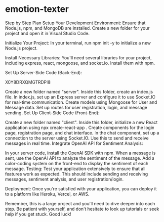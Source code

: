 # emotion-texter

Step by Step Plan
Setup Your Development Environment: Ensure that Node.js, npm, and MongoDB are installed. Create a new folder for your project and open it in Visual Studio Code.

Initialize Your Project: In your terminal, run npm init -y to initialize a new Node.js project.

Install Necessary Libraries: You'll need several libraries for your project, including express, react, mongoose, and socket.io. Install them with npm.

Set Up Server-Side Code (Back-End):

X0Y8DRXQMGTRDPI8

Create a new folder named "server". Inside this folder, create an index.js file.
In index.js, set up an Express server and configure it to use Socket.IO for real-time communication.
Create models using Mongoose for User and Message data.
Set up routes for user registration, login, and message sending.
Set Up Client-Side Code (Front-End):

Create a new folder named "client". Inside this folder, initialize a new React application using npx create-react-app .
Create components for the login page, registration page, and chat interface.
In the chat component, set up a connection to the server using Socket.IO. Use this to send and receive messages in real time.
Integrate OpenAI API for Sentiment Analysis:

In your server code, install the OpenAI SDK with npm.
When a message is sent, use the OpenAI API to analyze the sentiment of the message.
Add a color-coding system on the front-end to display the sentiment of each message.
Testing: Test your application extensively to ensure that all features work as expected. This should include sending and receiving messages, sentiment analysis, and user registration/login.

Deployment: Once you're satisfied with your application, you can deploy it to a platform like Heroku, Vercel, or AWS.

Remember, this is a large project and you'll need to dive deeper into each step. Be patient with yourself, and don't hesitate to look up tutorials or seek help if you get stuck. Good luck!